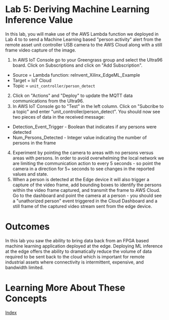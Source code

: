 # Lab 5: Deriving Machine Learning Inference Value

In this lab, you will make use of the AWS Lambda function we deployed in Lab 4 to to send a Machine Learning based "person activity" alert from the remote asset unit controller USB camera to the AWS Cloud along with a still frame video capture of the image.

1. In AWS IoT Console go to your Greengrass group and select the Ultra96 board.  Click on Subscriptions and click on "Add Subscription".
  * Source = Lambda function: reInvent_Xilinx_EdgeML_Example
  * Target = IoT Cloud
  * Topic = ```unit_controller/person_detect```
2. Click on "Actions" and "Deploy" to update the MQTT data communications from the Ultra96.
3. In AWS IoT Console go to "Test" in the left column.  Click on "Subcribe to a topic" and enter "unit_controller/person_detect".  You should now see two pieces of data in the received message:
  * Detection_Event_Trigger - Boolean that indicates if any persons were detected
  * Num_Persons_Detected - Integer value indicating the number of persons in the frame
4. Experiment by pointing the camera to areas with no persons versus areas with persons. In order to avoid overwhelming the local network we are limiting the communication action to every 5 seconds - so point the camera in a direction for 5+ seconds to see changes in the reported values and state.
5. When a person is detected at the Edge device it will also trigger a capture of the video frame, add bounding boxes to identify the persons within the video frame captured, and transmit the frame to AWS Cloud.  Go to the dashboard and point the camera at a person - you should see a "unathorized person" event triggered in the Cloud Dashboard and a still frame of the captured video stream sent from the edge device.

# Outcomes
In this lab you saw the ability to bring data back from an FPGA based machine learning application deployed at the edge.  Deploying ML inference at the edge offers the ability to dramatically reduce the volume of data required to be sent back to the cloud which is important for remote industrial assets where connectivity is intermittent, expensive, and bandwidth limited.

# Learning More About These Concepts


[Index](./README.md)

